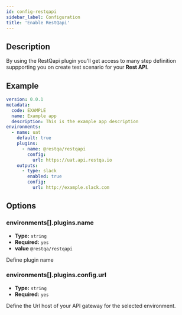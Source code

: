 ```yaml
---
id: config-restqapi
sidebar_label: Configuration
title: 'Enable RestQapi'
---
```


## Description

By using the RestQapi plugin you'll get access to many step definition suppporting you on create test scenario for your __Rest API__.

## Example

```yaml title=".restqa.yml" {9-12}
version: 0.0.1
metadata:
  code: EXAMPLE
  name: Example app
  description: This is the example app description
environments:
  - name: uat
    default: true
    plugins:
      - name: @restqa/restqapi
        config:
          url: https://uat.api.restqa.io
    outputs:
      - type: slack
        enabled: true
        config: 
          url: http://example.slack.com
```



## Options

### environments[].plugins.name

* **Type:** `string`
* **Required:** `yes`
* **value** `@restqa/restqapi`

Define plugin name

### environments[].plugins.config.url

* **Type:** `string`
* **Required:** `yes`

Define the Url host of your API gateway for the selected environment.

